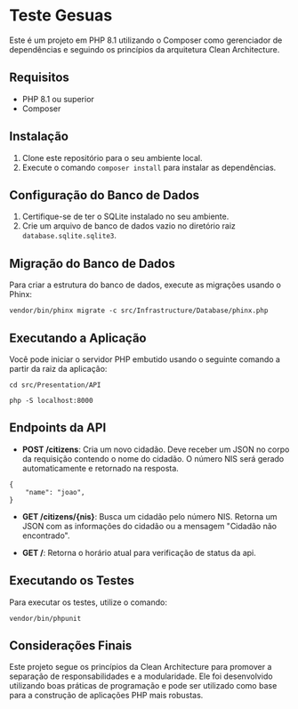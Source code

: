 # Teste Gesuas

Este é um projeto em PHP 8.1 utilizando o Composer como gerenciador de dependências e seguindo os princípios da arquitetura Clean Architecture.

## Requisitos

- PHP 8.1 ou superior
- Composer

## Instalação

1. Clone este repositório para o seu ambiente local.
2. Execute o comando `composer install` para instalar as dependências.

## Configuração do Banco de Dados

1. Certifique-se de ter o SQLite instalado no seu ambiente.
2. Crie um arquivo de banco de dados vazio no diretório raiz `database.sqlite.sqlite3`.

## Migração do Banco de Dados

Para criar a estrutura do banco de dados, execute as migrações usando o Phinx:

```
vendor/bin/phinx migrate -c src/Infrastructure/Database/phinx.php
```

## Executando a Aplicação

Você pode iniciar o servidor PHP embutido usando o seguinte comando a partir da raiz da aplicação:

```
cd src/Presentation/API

php -S localhost:8000
```

## Endpoints da API

- **POST /citizens**: Cria um novo cidadão. Deve receber um JSON no corpo da requisição contendo o nome do cidadão. O número NIS será gerado automaticamente e retornado na resposta.

```
{
    "name": "joao",
}
```

- **GET /citizens/{nis}**: Busca um cidadão pelo número NIS. Retorna um JSON com as informações do cidadão ou a mensagem "Cidadão não encontrado".

- **GET /**: Retorna o horário atual para verificação de status da api.

## Executando os Testes

Para executar os testes, utilize o comando:

```
vendor/bin/phpunit
```

## Considerações Finais

Este projeto segue os princípios da Clean Architecture para promover a separação de responsabilidades e a modularidade. Ele foi desenvolvido utilizando boas práticas de programação e pode ser utilizado como base para a construção de aplicações PHP mais robustas.
